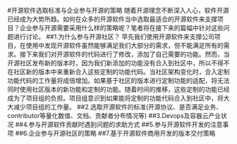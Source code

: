 #开源软件选取标准与企业参与开源的策略
随着开源理念不断深入人心，软件开源已经成为大势所趋。如何在众多的开源软件当中选取最适合的开源软件来支撑项目？企业参与开源需要采用什么样的策略呢？笔者将在接下来的篇幅中针对这些问题进行讨论。
##1.为什么参与开源社区？
早先我们使用开源软件来支撑公司项目，在使用中发现开源软件虽然能够满足我们大部分的需求，但不能满足所有的需求。接下来我们对开源软件的代码进行了修改，添加了自己需要的功能。然而，当开源社区发布新的版本时，因为我们新添加的功能没有合入到社区中，所以不得不在社区新的版本中来重新合入这些定制的功能代码。当社区架构变化时，合入定制功能代码的工作量将成倍增加。如果基于社区的版本进行定制功能的适配，将无法同时使用社区版本的新功能和定制的功能。随着时间的推移，这些定制的功能已经成为了项目组的负担。项目组意识到如果能将定制的功能代码合入到社区中，将大大减少项目组的工作量。
##2.选取开源软件的标准(开源协议、是否满足业务、contributor等量化数值、文档、贡献者分布情况等)
##3.Devops及容器云产业状况
##4.参与开源软件贡献时遇到问题的求助方式
##5.参与开源软件开发的注意事项
##6.企业参与开源社区的策略
##7.基于开源软件商用开发的版本交付策略
